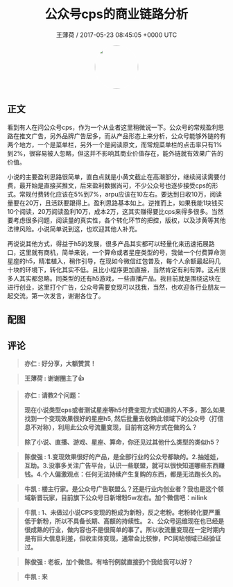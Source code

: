 <h1 align="center">公众号cps的商业链路分析</h1>
<p align="center">
    <a>王薄荷 / 2017-05-23 08:45:05 &#43;0000 UTC</a>
</p>

<div align="center">
    <img src="https://images.zsxq.com/FiuHGBP1TJKnz0FM0QpFVTXlM-O5?e=1590940799&amp;token=kIxbL07-8jAj8w1n4s9zv64FuZZNEATmlU_Vm6zD:nKoe-hWO6aMotAWGb1YQ12f0OHA=" width="100" height="100" style="border:1px solid;border-radius:50%; color:#ffffff"/>
</div>

## 正文

<div>
看到有人在问公众号cps，作为一个从业者这里稍微说一下。公众号的常规盈利思路在推文广告，另外品牌广告居多，而从产品形态上来分析，公众号能够外链的有两个地方，一个是菜单栏，另外一个是阅读原文，而常规菜单栏的点击率只有1%到2%，很容易被人忽略，但这并不影响其商业价值存在，能外链就有效果广告的价值。

小说的主要盈利思路很简单，直白点就是小黄文截止在高潮部分，继续阅读需要付费，最开始是直接买推文，后来盈利数据尚可，不少公众号也逐步接受cps的形式。常规付费转化应该在5%到7%，arpu应该在10左右。要达到日收10万，阅读量要在20万，且活跃要跟得上。盈利思路基本如上。逆推而上，如果我能1块钱买10个阅读，20万阅读盈利10万，成本2万，这其实赚得要比cps来得多很多。当然要考虑很多问题，阅读量的真实性，各个转化环节的把控，版权，以及涉黄等其他法律风险。小说简单说到这，也欢迎其他人补充。

再说说其他方式，得益于h5的发展，很多产品其实都可以轻量化来迅速拓展路口，这里就有商机，简单来说，一个算命或者星座类型的号，我做一个付费算命测星座的h5，精准植入，稍作引导，在现如今微信红包普及，每个人余额最起码几十块的环境下，转化其实不低。且比小程序更加直接，当然肯定有利有弊。这点很多人其实都忽略。同类型的还有h5游戏，一些直播产品。我目前就是围绕这块在进行创业，这里打个广告，公众号需要变现可以找我，当然，也欢迎各行业朋友一起交流。第一次发言，谢谢各位了。
</div>

## 配图
<div class="image" align="center">

</div>

## 评论

<div align="left">
<div>

<blockquote >
<span> <strong>亦仁 : 好分享，大额赞赏！ </strong></span>
</blockquote>

<blockquote >
<span> <strong>王薄荷 : 谢谢圈主了👍 </strong></span>
</blockquote>

<blockquote >
<span> <strong>亦仁 : 请教2个问题： 

现在小说类型cps或者测试星座等h5付费变现方式知道的人不多，那么如果找到一个变现效果很好的星座h5, 然后批量去收购此领域下的公众号（打信息不对称），利用此公众号流量变现，目前有这种方式在做的么？

除了小说、直播、游戏、星座、算命，你还见过其他什么类型的类似h5？ </strong></span>
</blockquote>

<blockquote >
<span> <strong>陈俊强 : 1.变现效果很好的产品，是全部行业的公众号都缺的。2.抽娃娃，互助。3.没事多关注广告平台，认识一些联盟，就可以很快知道哪些东西赚钱。4.个人偏激观点：任何无法持续产生复购的东西，都是无法跑长久的。 </strong></span>
</blockquote>

<blockquote >
<span> <strong>牛凯 : 楼主行家。是公众号广告联盟么？还是行业内创业者？我也是这个领域新晋玩家，目前旗下公众号日新增粉5w左右。加个微信吧：nilink </strong></span>
</blockquote>

<blockquote >
<span> <strong>牛凯 : 1、未做过小说CPS变现的粉成为新粉，反之老粉。老粉转化要严重低于新粉，所以不具备长期、高额的持续性。
2、公众号运维现在也已经是很成熟的行业，做内容也不是很简单的事了。所以收流量变现在一定时期内是有巨大信息利差，但收主体变现，通常会比较惨，PC网站领域已经验证过。 </strong></span>
</blockquote>

<blockquote >
<span> <strong>陈俊强 : 老板，加个微信。有啥刊例就直接扔个我给我可以好？ </strong></span>
</blockquote>

<blockquote >
<span> <strong>牛凯 : 来 </strong></span>
</blockquote>

</div>
</div>